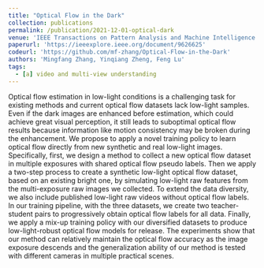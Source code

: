 ```yaml
---
title: "Optical Flow in the Dark"
collection: publications
permalink: /publication/2021-12-01-optical-dark
venue: 'IEEE Transactions on Pattern Analysis and Machine Intelligence (TPAMI)'
paperurl: 'https://ieeexplore.ieee.org/document/9626625'
codeurl: 'https://github.com/mf-zhang/Optical-Flow-in-the-Dark'
authors: 'Mingfang Zhang, Yinqiang Zheng, Feng Lu'
tags:
  - [a] video and multi-view understanding
---
```


Optical flow estimation in low-light conditions is a challenging task for existing methods and current optical flow datasets lack low-light samples. Even if the dark images are enhanced before estimation, which could achieve great visual perception, it still leads to suboptimal optical flow results because information like motion consistency may be broken during the enhancement. We propose to apply a novel training policy to learn optical flow directly from new synthetic and real low-light images. Specifically, first, we design a method to collect a new optical flow dataset in multiple exposures with shared optical flow pseudo labels. Then we apply a two-step process to create a synthetic low-light optical flow dataset, based on an existing bright one, by simulating low-light raw features from the multi-exposure raw images we collected. To extend the data diversity, we also include published low-light raw videos without optical flow labels. In our training pipeline, with the three datasets, we create two teacher-student pairs to progressively obtain optical flow labels for all data. Finally, we apply a mix-up training policy with our diversified datasets to produce low-light-robust optical flow models for release. The experiments show that our method can relatively maintain the optical flow accuracy as the image exposure descends and the generalization ability of our method is tested with different cameras in multiple practical scenes.